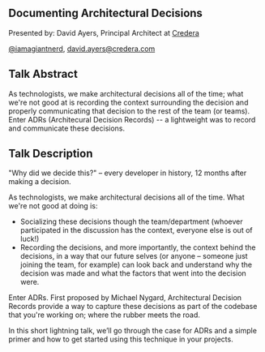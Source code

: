 Documenting Architectural Decisions
-----------------------------------
Presented by: David Ayers, Principal Architect at [Credera](http://www.credera.com)

[@iamagiantnerd](https://twitter.com/iamagiantnerd), david.ayers@credera.com

Talk Abstract
-------------
As technologists, we make architectural decisions all of the time; what we're not good at is recording the context surrounding the decision and properly communicating that decision to the rest of the team (or teams). Enter ADRs (Architecural Decision Records) -- a lightweight was to record and communicate these decisions.


Talk Description
----------------

"Why did we decide this?" – every developer in history, 12 months after making a decision.

As technologists, we make architectural decisions all of the time. What we're not good at doing is:

* Socializing these decisions though the team/department (whoever participated in the discussion has the context, everyone else is out of luck!)
* Recording the decisions, and more importantly, the context behind the decisions, in a way that our future selves (or anyone – someone just joining the team, for example) can look back and understand why the decision was made and what the factors that went into the decision were.

Enter ADRs. First proposed by Michael Nygard, Architectural Decision Records provide a way to capture these decisions as part of the codebase that you're working on; where the rubber meets the road.

In this short lightning talk, we’ll go through the case for ADRs and a simple primer and how to get started using this technique in your projects.
